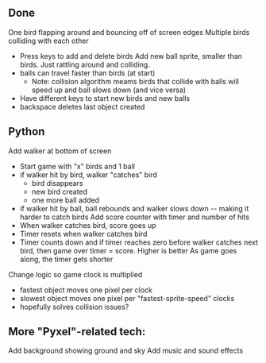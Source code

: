 
Done 
----
One bird flapping around and bouncing off of screen edges
Multiple birds colliding with each other
  - Press keys to add and delete birds
Add new ball sprite, smaller than birds. Just rattling around and colliding.
  - balls can travel faster than birds (at start)
    - Note: collision algorithm meams birds that collide with balls will speed up and ball slows down (and vice versa)
  - Have different keys to start new birds and new balls
  - backspace deletes last object created


Python
------
Add walker at bottom of screen
  - Start game with "x" birds and 1 ball
  - if walker hit by bird, walker "catches" bird
    - bird disappears
    - new bird created
    - one more ball added
  - if walker hit by ball, ball rebounds and walker slows down -- making it harder to catch birds
Add score counter with timer and number of hits
  - When walker catches bird, score goes up
  - Timer resets when walker catches bird
  - Timer counts down and if timer reaches zero before walker catches next bird, then game over
   timer = score. Higher is better
As game goes along, the timer gets shorter

Change logic so game clock is multiplied
  - fastest object moves one pixel per clock
  - slowest object moves one pixel per "fastest-sprite-speed" clocks
  - hopefully solves collision issues?

More "Pyxel"-related tech:
--------------------------
Add background showing ground and sky
Add music and sound effects


   
